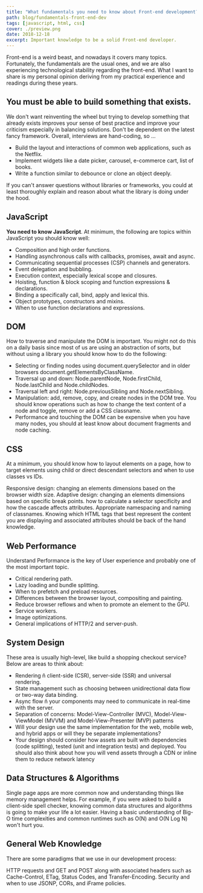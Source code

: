```yaml
---
title: "What fundamentals you need to know about Front-end development?"
path: blog/fundamentals-front-end-dev
tags: [javascript, html, css]
cover: ./preview.png
date: 2018-12-18
excerpt: Important knowledge to be a solid Front-end developer.
---
```

Front-end is a weird beast, and nowadays it covers many topics. Fortunately, the fundamentals are the usual ones, and we are also experiencing technological stability regarding the front-end.
What I want to share is my personal opinion deriving from my practical experience and readings during these years.

## You must be able to build something that exists.
We don't want reinventing the wheel but trying to develop something that already exists improves your sense of best practice and improve your criticism especially in balancing solutions. Don't be dependent on the latest fancy framework.
Overall, interviews are hand-coding, so ...

* Build the layout and interactions of common web applications, such as the Netflix.
* Implement widgets like a date picker, carousel, e-commerce cart, list of books.
* Write a function similar to debounce or clone an object deeply.

If you can't answer questions without libraries or frameworks, you could at least thoroughly explain and reason about what the library is doing under the hood.

## JavaScript
**You need to know JavaScript**. At minimum, the following are topics within JavaScript you should know well:

* Composition and high order functions.
* Handling asynchronous calls with callbacks, promises, await and async.
* Communicating sequential processes (CSP) channels and generators.
* Event delegation and bubbling.
* Execution context, especially lexical scope and closures.
* Hoisting, function & block scoping and function expressions & declarations.
* Binding a specifically call, bind, apply and lexical this.
* Object prototypes, constructors and mixins.
* When to use function declarations and expressions.

## DOM
How to traverse and manipulate the DOM is important. You might not do this on a daily basis since most of us are using an abstraction of sorts, but without using a library you should know how to do the following:

* Selecting or finding nodes using document.querySelector and in older browsers document.getElementsByClassName.
* Traversal up and down: Node.parentNode, Node.firstChild, Node.lastChild and Node.childNodes.
* Traversal left and right: Node.previousSibling and Node.nextSibling.
* Manipulation: add, remove, copy, and create nodes in the DOM tree. You should know operations such as how to change the text content of a node and toggle, remove or add a CSS classname.
* Performance and touching the DOM can be expensive when you have many nodes, you should at least know about document fragments and node caching.

## CSS
At a minimum, you should know how to layout elements on a page, how to target elements using child or direct descendant selectors and when to use classes vs IDs.

Responsive design: changing an elements dimensions based on the browser width size.
Adaptive design: changing an elements dimensions based on specific break points.
how to calculate a selector specificity and how the cascade affects attributes.
Appropriate namespacing and naming of classnames.
Knowing which HTML tags that best represent the content you are displaying and associated attributes should be back of the hand knowledge.

## Web Performance
Understand Performance is the key of User experience and probably one of the most important topic.

* Critical rendering path.
* Lazy loading and bundle splitting.
* When to prefetch and preload resources.
* Differences between the browser layout, compositing and painting.
* Reduce browser reflows and when to promote an element to the GPU.
* Service workers.
* Image optimizations.
* General implications of HTTP/2 and server-push.

## System Design
These area is usually high-level, like build a shopping checkout service? Below are areas to think about:
* Rendering ñ client-side (CSR), server-side (SSR) and universal rendering.
* State management such as choosing between unidirectional data flow or two-way data binding.
* Async flow ñ your components may need to communicate in real-time with the server.
* Separation of concerns: Model-View-Controller (MVC), Model-View-ViewModel (MVVM) and Model-View-Presenter (MVP) patterns
* Will your design use the same implementation for the web, mobile web, and hybrid apps or will they be separate implementations?
* Your design should consider how assets are built with dependencies (code splitting), tested (unit and integration tests) and deployed. You should also think about how you will vend assets through a CDN or inline them to reduce network latency

## Data Structures & Algorithms
Single page apps are more common now and understanding things like memory management helps. For example, if you were asked to build a client-side spell checker, knowing common data structures and algorithms is going to make your life a lot easier.
Having a basic understanding of Big-O time complexities and common runtimes such as O(N) and O(N Log N) won't hurt you.

## General Web Knowledge
There are some paradigms that we use in our development process:

HTTP requests and GET and POST along with associated headers such as Cache-Control, ETag, Status Codes, and Transfer-Encoding.
Security and when to use JSONP, CORs, and iFrame policies.

